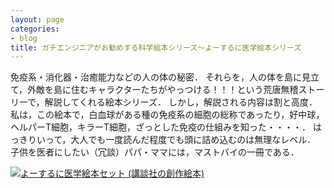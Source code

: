 ```yaml
---
layout: page
categories:
- blog
title: ガチエンジニアがお勧めする科学絵本シリーズ〜よーするに医学絵本シリーズ
---
```


免疫系・消化器・治癒能力などの人の体の秘密．
それらを，人の体を島に見立て，外敵を島に住むキャラクターたちがやっつける！！！という荒唐無稽ストーリーで，解説してくれる絵本シリーズ．
しかし，解説される内容は割と高度．
私は，この絵本で，白血球がある種の免疫系の細胞の総称であったり，好中球，ヘルパーT細胞，キラーT細胞，ざっとした免疫の仕組みを知った・・・・．
はっきりいって，大人でも一度読んだ程度でも頭に詰め込むのは無理なレベル．
子供を医者にしたい（冗談）パパ・ママには，マストバイの一冊である．

<a href="http://www.amazon.co.jp/exec/obidos/ASIN/4069390375/sonsonpicture-22/ref=nosim/" name="amazletlink" target="_blank"><img src="http://ecx.images-amazon.com/images/I/51sc%2BBxpapL.jpg" alt="よーするに医学絵本セット (講談社の創作絵本)" style="border: none;" /></a>
